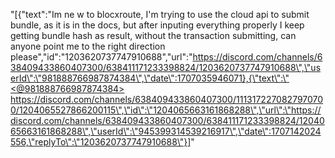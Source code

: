 "[{\"text\":\"Im ne w to blocxroute, I'm trying to use the cloud api to submit bundle, as it is in the docs, but after inputing everything properly I keep getting bundle hash as result, without the transaction submitting, can anyone point me to the right direction please\",\"id\":\"1203620737747910688\",\"url\":\"https://discord.com/channels/638409433860407300/638411171233398824/1203620737747910688\",\"userId\":\"981888766987874384\",\"date\":1707035946071},{\"text\":\"<@981888766987874384> https://discord.com/channels/638409433860407300/1113172270827970700/1204065527866200115\",\"id\":\"1204065663161868288\",\"url\":\"https://discord.com/channels/638409433860407300/638411171233398824/1204065663161868288\",\"userId\":\"945399314539216917\",\"date\":1707142024556,\"replyTo\":\"1203620737747910688\"}]"